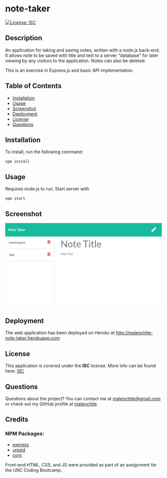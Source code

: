# note-taker
[![License: ISC](https://img.shields.io/badge/License-ISC-blue.svg)](https://opensource.org/licenses/ISC)
## Description
An application for taking and saving notes, written with a node.js back-end. It allows note to be saved with title and text to a server "database" for later viewing by any visitors to the application. Notes can also be deleted.

This is an exercise in Express.js and basic API implementation.

## Table of Contents
* [Installation](#Installation)
* [Usage](#Usage)
* [Screenshot](#Screenshot)
* [Deployment](#Deployment)
* [License](#License)
* [Questions](#Questions)

## Installation
To install, run the following command:
```
npm install
```

## Usage
Requires node.js to run. Start server with
```
npm start
```

## Screenshot
![Screenshot](assets/images/example-screenshot.png)  

## Deployment
The web application has been deployed on Heroku at http://malenchite-note-taker.herokuapp.com

## License  
This application is covered under the **ISC** license. More info can be found here: [ISC](https://opensource.org/licenses/ISC)

## Questions
Questions about the project? You can contact me at malenchite@gmail.com or check out my GitHub profile at [malenchite](https://github.com/malenchite)

## Credits
### NPM Packages:
* [express](https://www.npmjs.com/package/express)  
* [uniqid](https://www.npmjs.com/package/uniqid)  
* [cors](https://www.npmjs.com/package/cors)

Front-end HTML, CSS, and JS were provided as part of an assignment for the UNC Coding Bootcamp.
